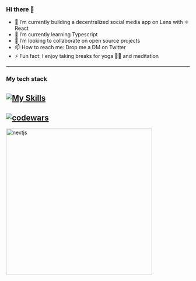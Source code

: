 ### Hi there 👋

- 🌿 I’m currently building a decentralized social media app on Lens with ⚛️ React
- 📖 I’m currently learning Typescript
- 👯 I’m looking to collaborate on open source projects
- 📫 How to reach me: Drop me a DM on Twitter
- ⚡ Fun fact: I enjoy taking breaks for yoga 🧘‍♂️ and meditation
---
### My tech stack
[![My Skills](https://skills.thijs.gg/icons?i=js,react,mongodb,nodejs,tailwind,typescript,git)](https://skills.thijs.gg)
---
<a href="#"><img src="https://www.codewars.com/users/yogiyiorgos/badges/large" alt="codewars" border="0"></a>
---
<a href="#"><img src="https://i.ibb.co/4421fZt/nextjs.png" alt="nextjs" border="0" style="width:400px;"></a>

